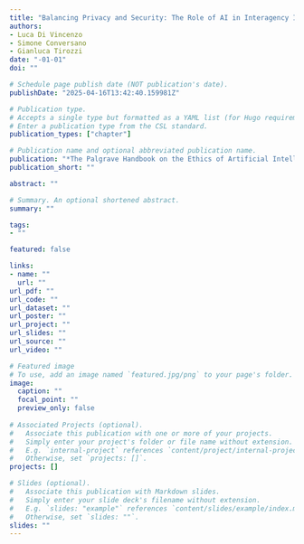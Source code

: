 ```yaml
---
title: "Balancing Privacy and Security: The Role of AI in Interagency Intelligence Databases"
authors:
- Luca Di Vincenzo
- Simone Conversano
- Gianluca Tirozzi
date: "-01-01"
doi: ""

# Schedule page publish date (NOT publication's date).
publishDate: "2025-04-16T13:42:40.159981Z"

# Publication type.
# Accepts a single type but formatted as a YAML list (for Hugo requirements).
# Enter a publication type from the CSL standard.
publication_types: ["chapter"]

# Publication name and optional abbreviated publication name.
publication: "*The Palgrave Handbook on the Ethics of Artificial Intelligence*"
publication_short: ""

abstract: ""

# Summary. An optional shortened abstract.
summary: ""

tags:
- ""

featured: false

links:
- name: ""
  url: ""
url_pdf: ""
url_code: ""
url_dataset: ""
url_poster: ""
url_project: ""
url_slides: ""
url_source: ""
url_video: ""

# Featured image
# To use, add an image named `featured.jpg/png` to your page's folder. 
image:
  caption: ""
  focal_point: ""
  preview_only: false
  
# Associated Projects (optional).
#   Associate this publication with one or more of your projects.
#   Simply enter your project's folder or file name without extension.
#   E.g. `internal-project` references `content/project/internal-project/index.md`.
#   Otherwise, set `projects: []`.
projects: []

# Slides (optional).
#   Associate this publication with Markdown slides.
#   Simply enter your slide deck's filename without extension.
#   E.g. `slides: "example"` references `content/slides/example/index.md`.
#   Otherwise, set `slides: ""`.
slides: ""
---
```

